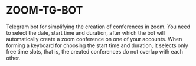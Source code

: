 # ZOOM-TG-BOT

Telegram bot for simplifying the creation of conferences in zoom. You need to select the date, start time and duration, after which the bot will automatically create a zoom conference on one of your accounts. When forming a keyboard for choosing the start time and duration, it selects only free time slots, that is, the created conferences do not overlap with each other.